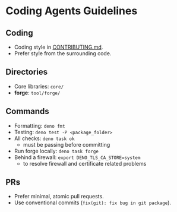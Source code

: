 # Coding Agents Guidelines

## Coding

- Coding style in [CONTRIBUTING.md](./CONTRIBUTING.md).
- Prefer style from the surrounding code.

## Directories

- Core libraries: `core/`
- **forge**: `tool/forge/`

## Commands

- Formatting: `deno fmt`
- Testing: `deno test -P <package_folder>`
- All checks: `deno task ok`
  - must be passing before committing
- Run forge locally: `deno task forge`
- Behind a firewall: `export DENO_TLS_CA_STORE=system`
  - to resolve firewall and certificate related problems

## PRs

- Prefer minimal, atomic pull requests.
- Use conventional commits (`fix(git): fix bug in git package`).
